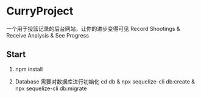 # CurryProject

一个用于投篮记录的后台网站，让你的进步变得可见
Record Shootings &amp; Receive Analysis &amp; See Progress

## Start

1. npm install

2. Database
需要对数据库进行初始化
cd db & npx sequelize-cli db:create & npx sequelize-cli db:migrate

